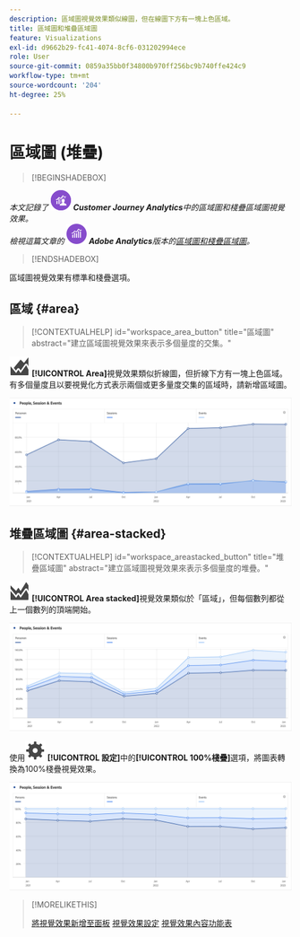 ```yaml
---
description: 區域圖視覺效果類似線圖，但在線圖下方有一塊上色區域。
title: 區域圖和堆疊區域圖
feature: Visualizations
exl-id: d9662b29-fc41-4074-8cf6-031202994ece
role: User
source-git-commit: 0859a35bb0f34800b970ff256bc9b740ffe424c9
workflow-type: tm+mt
source-wordcount: '204'
ht-degree: 25%

---
```


# 區域圖 (堆疊)

>[!BEGINSHADEBOX]

_本文記錄了_ ![CustomerJourneyAnalytics](/help/assets/icons/CustomerJourneyAnalytics.svg) _**Customer Journey Analytics**&#x200B;中的區域圖和棧疊區域圖視覺效果。_<br/>_檢視這篇文章的_ ![AdobeAnalytics](/help/assets/icons/AdobeAnalytics.svg) _**Adobe Analytics**&#x200B;版本的[區域圖和棧疊區域圖](https://experienceleague.adobe.com/en/docs/analytics/analyze/analysis-workspace/visualizations/area)。_

>[!ENDSHADEBOX]


區域圖視覺效果有標準和棧疊選項。

## 區域 {#area}

<!-- markdownlint-disable MD034 -->

>[!CONTEXTUALHELP]
>id="workspace_area_button"
>title="區域圖"
>abstract="建立區域圖視覺效果來表示多個量度的交集。"

<!-- markdownlint-enable MD034 -->





![GraphArea](/help/assets/icons/GraphArea.svg) **[!UICONTROL Area]**&#x200B;視覺效果類似折線圖，但折線下方有一塊上色區域。 有多個量度且以要視覺化方式表示兩個或更多量度交集的區域時，請新增區域圖。

![顯示多個量度的區域視覺效果](assets/area.png)

## 堆疊區域圖 {#area-stacked}

<!-- markdownlint-disable MD034 -->

>[!CONTEXTUALHELP]
>id="workspace_areastacked_button"
>title="堆疊區域圖"
>abstract="建立區域圖視覺效果來表示多個量度的堆疊。"

<!-- markdownlint-enable MD034 -->


![GraphAreaStacked](/help/assets/icons/GraphAreaStacked.svg) **[!UICONTROL Area stacked]**&#x200B;視覺效果類似於「區域」，但每個數列都從上一個數列的頂端開始。

![棧疊的區域，顯示前一個數列頂端的每個數列。](assets/area-stacked.png)

使用![設定](/help/assets/icons/Setting.svg) **[!UICONTROL 設定]**&#x200B;中的&#x200B;**[!UICONTROL 100%棧疊]**&#x200B;選項，將圖表轉換為100%棧疊視覺效果。

![棧疊區域顯示100%棧疊視覺效果。](assets/area-stacked100.png)

>[!MORELIKETHIS]
>
>[將視覺效果新增至面板](/help/analysis-workspace/visualizations/freeform-analysis-visualizations.md#add-visualizations-to-a-panel)
>[視覺效果設定](/help/analysis-workspace/visualizations/freeform-analysis-visualizations.md#settings)
>[視覺效果內容功能表](/help/analysis-workspace/visualizations/freeform-analysis-visualizations.md#context-menu)
>
